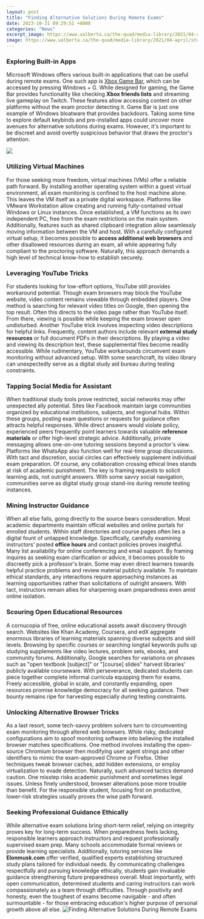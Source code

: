 ```yaml
---
layout: post
title: "Finding Alternative Solutions During Remote Exams"
date: 2023-10-31 09:29:51 +0000
categories: "News"
excerpt_image: https://www.ualberta.ca/the-quad/media-library/2021/04-april/student-resident-study.jpg
image: https://www.ualberta.ca/the-quad/media-library/2021/04-april/student-resident-study.jpg
---
```


### Exploring Built-in Apps 
Microsoft Windows offers various built-in applications that can be useful during remote exams. One such app is [Xbox Game Bar](https://store.fi.io.vn/call-your-mom-mothers-gift-i-love-my-mother-your-mom-is-calling-2986), which can be accessed by pressing Windows + G. While designed for gaming, the Game Bar provides functionality like checking **Xbox friends lists** and streaming live gameplay on Twitch. These features allow accessing content on other platforms without the exam proctor detecting it. 
Game Bar is just one example of Windows bloatware that provides backdoors. Taking some time to explore default keybinds and pre-installed apps could uncover more avenues for alternative solutions during exams. However, it's important to be discreet and avoid overtly suspicious behavior that draws the proctor's attention.

![](https://sites.tufts.edu/teaching/files/2020/03/ExamsImage-800x445.jpg)
### Utilizing Virtual Machines
For those seeking more freedom, virtual machines (VMs) offer a reliable path forward. By installing another operating system within a guest virtual environment, all exam monitoring is confined to the host machine alone. This leaves the VM itself as a private digital workspace.
Platforms like VMware Workstation allow creating and running fully-contained virtual Windows or Linux instances. Once established, a VM functions as its own independent PC, free from the exam restrictions on the main system. Additionally, features such as shared clipboard integration allow seamlessly moving information between the VM and host.
With a carefully configured virtual setup, it becomes possible to **access additional web browsers** and other disallowed resources during an exam, all while appearing fully compliant to the proctoring software. Naturally, this approach demands a high level of technical know-how to establish securely.
### Leveraging YouTube Tricks 
For students looking for low-effort options, YouTube still provides workaround potential. Though exam browsers may block the YouTube website, video content remains viewable through embedded players. 
One method is searching for relevant video titles on Google, then opening the top result. Often this directs to the video page rather than YouTube itself. From there, viewing is possible while keeping the exam browser open undisturbed.
Another YouTube trick involves inspecting video descriptions for helpful links. Frequently, content authors include relevant **external study resources** or full document PDFs in their descriptions. By playing a video and viewing its description text, these supplemental files become readily accessible.
While rudimentary, YouTube workarounds circumvent exam monitoring without advanced setup. With some searchcraft, its video library can unexpectedly serve as a digital study aid bureau during testing constraints.
### Tapping Social Media for Assistant
When traditional study tools prove restricted, social networks may offer unexpected ally potential. Sites like Facebook maintain large communities organized by educational institutions, subjects, and regional hubs. 
Within these groups, posting exam questions or requests for guidance often attracts helpful responses. While direct answers would violate policy, experienced peers frequently point learners towards valuable **reference materials** or offer high-level strategic advice. 
Additionally, private messaging allows one-on-one tutoring sessions beyond a proctor's view. Platforms like WhatsApp also function well for real-time group discussions. With tact and discretion, social circles can effectively supplement individual exam preparation.
Of course, any collaboration crossing ethical lines stands at risk of academic punishment. The key is framing requests to solicit learning aids, not outright answers. With some savvy social navigation, communities serve as digital study group stand-ins during remote testing instances.
### Mining Instructor Guidance
When all else fails, going directly to the source bears consideration. Most academic departments maintain official websites and online portals for enrolled students. Within staff directories and course pages often lies a digital fount of untapped knowledge.
Specifically, carefully examining instructors' posted **office hours** and contact policies proves insightful. Many list availability for online conferencing and email support. By framing inquires as seeking exam clarification or advice, it becomes possible to discreetly pick a professor's brain. 
Some may even direct learners towards helpful practice problems and review material publicly available. To maintain ethical standards, any interactions require approaching instances as learning opportunities rather than solicitations of outright answers. With tact, instructors remain allies for sharpening exam preparedness even amid online isolation.
### Scouring Open Educational Resources 
A cornucopia of free, online educational assets await discovery through search. Websites like Khan Academy, Coursera, and edX aggregate enormous libraries of learning materials spanning diverse subjects and skill levels. 
Browsing by specific courses or searching longtail keywords pulls up studying supplements like video lectures, problem sets, ebooks, and community forums. Additionally, Google searches for variations on phrases such as "open textbook [subject]" or "[course] slides" harvest libraries' publicly available courseware.
With perseverance, dedicated students can piece together complete informal curricula equipping them for exams. Freely accessible, global in scale, and constantly expanding, open resources promise knowledge democracy for all seeking guidance. Their bounty remains ripe for harvesting especially during testing constraints.
### Unlocking Alternative Browser Tricks
As a last resort, some tech-savvy problem solvers turn to circumventing exam monitoring through altered web browsers. While risky, dedicated configurations aim to spoof monitoring software into believing the installed browser matches specifications.
One method involves installing the open-source Chromium browser then modifying user agent strings and other identifiers to mimic the exam-approved Chrome or Firefox. Other techniques tweak browser caches, add hidden extensions, or employ virtualization to evade detection. 
Naturally, such advanced tactics demand caution. One misstep risks academic punishment and sometimes legal issues. Unless finely understood, browser alterations pose more trouble than benefit. For the responsible student, focusing first on productive, lower-risk strategies usually proves the wise path forward.
### Seeking Professional Guidance Ethically 
While alternative exam solutions bring short-term relief, relying on integrity proves key for long-term success. When preparedness feels lacking, responsible learners approach instructors and request professionally supervised exam prep. Many schools accommodate formal reviews or provide learning specialists.
Additionally, tutoring services like **Elonmusk.com** offer verified, qualified experts establishing structured study plans tailored for individual needs. By communicating challenges respectfully and pursuing knowledge ethically, students gain invaluable guidance strengthening future preparedness overall.
Most importantly, with open communication, determined students and caring instructors can work compassionately as a team through difficulties. Through positivity and honesty, even the toughest of exams become navigable - and often surmountable - for those embracing education's higher purpose of personal growth above all else.
![Finding Alternative Solutions During Remote Exams](https://www.ualberta.ca/the-quad/media-library/2021/04-april/student-resident-study.jpg)